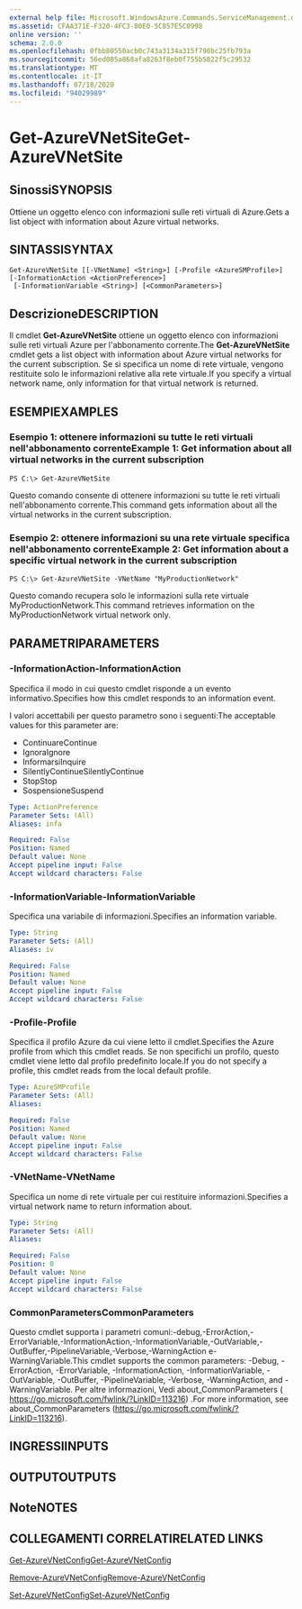 ```yaml
---
external help file: Microsoft.WindowsAzure.Commands.ServiceManagement.dll-Help.xml
ms.assetid: CFAA371E-F320-4FC3-80E0-5C857E5C0998
online version: ''
schema: 2.0.0
ms.openlocfilehash: 0fbb80550acb0c743a3134a315f790bc25fb793a
ms.sourcegitcommit: 56ed085a868afa8263f8eb0f755b5822f5c29532
ms.translationtype: MT
ms.contentlocale: it-IT
ms.lasthandoff: 07/18/2020
ms.locfileid: "94029989"
---
```

# <span data-ttu-id="d8adb-101">Get-AzureVNetSite</span><span class="sxs-lookup"><span data-stu-id="d8adb-101">Get-AzureVNetSite</span></span>

## <span data-ttu-id="d8adb-102">Sinossi</span><span class="sxs-lookup"><span data-stu-id="d8adb-102">SYNOPSIS</span></span>
<span data-ttu-id="d8adb-103">Ottiene un oggetto elenco con informazioni sulle reti virtuali di Azure.</span><span class="sxs-lookup"><span data-stu-id="d8adb-103">Gets a list object with information about Azure virtual networks.</span></span>

## <span data-ttu-id="d8adb-104">SINTASSI</span><span class="sxs-lookup"><span data-stu-id="d8adb-104">SYNTAX</span></span>

```
Get-AzureVNetSite [[-VNetName] <String>] [-Profile <AzureSMProfile>] [-InformationAction <ActionPreference>]
 [-InformationVariable <String>] [<CommonParameters>]
```

## <span data-ttu-id="d8adb-105">Descrizione</span><span class="sxs-lookup"><span data-stu-id="d8adb-105">DESCRIPTION</span></span>
<span data-ttu-id="d8adb-106">Il cmdlet **Get-AzureVNetSite** ottiene un oggetto elenco con informazioni sulle reti virtuali Azure per l'abbonamento corrente.</span><span class="sxs-lookup"><span data-stu-id="d8adb-106">The **Get-AzureVNetSite** cmdlet gets a list object with information about Azure virtual networks for the current subscription.</span></span>
<span data-ttu-id="d8adb-107">Se si specifica un nome di rete virtuale, vengono restituite solo le informazioni relative alla rete virtuale.</span><span class="sxs-lookup"><span data-stu-id="d8adb-107">If you specify a virtual network name, only information for that virtual network is returned.</span></span>

## <span data-ttu-id="d8adb-108">ESEMPI</span><span class="sxs-lookup"><span data-stu-id="d8adb-108">EXAMPLES</span></span>

### <span data-ttu-id="d8adb-109">Esempio 1: ottenere informazioni su tutte le reti virtuali nell'abbonamento corrente</span><span class="sxs-lookup"><span data-stu-id="d8adb-109">Example 1: Get information about all virtual networks in the current subscription</span></span>
```
PS C:\> Get-AzureVNetSite
```

<span data-ttu-id="d8adb-110">Questo comando consente di ottenere informazioni su tutte le reti virtuali nell'abbonamento corrente.</span><span class="sxs-lookup"><span data-stu-id="d8adb-110">This command gets information about all the virtual networks in the current subscription.</span></span>

### <span data-ttu-id="d8adb-111">Esempio 2: ottenere informazioni su una rete virtuale specifica nell'abbonamento corrente</span><span class="sxs-lookup"><span data-stu-id="d8adb-111">Example 2: Get information about a specific virtual network in the current subscription</span></span>
```
PS C:\> Get-AzureVNetSite -VNetName "MyProductionNetwork"
```

<span data-ttu-id="d8adb-112">Questo comando recupera solo le informazioni sulla rete virtuale MyProductionNetwork.</span><span class="sxs-lookup"><span data-stu-id="d8adb-112">This command retrieves information on the MyProductionNetwork virtual network only.</span></span>

## <span data-ttu-id="d8adb-113">PARAMETRI</span><span class="sxs-lookup"><span data-stu-id="d8adb-113">PARAMETERS</span></span>

### <span data-ttu-id="d8adb-114">-InformationAction</span><span class="sxs-lookup"><span data-stu-id="d8adb-114">-InformationAction</span></span>
<span data-ttu-id="d8adb-115">Specifica il modo in cui questo cmdlet risponde a un evento informativo.</span><span class="sxs-lookup"><span data-stu-id="d8adb-115">Specifies how this cmdlet responds to an information event.</span></span>

<span data-ttu-id="d8adb-116">I valori accettabili per questo parametro sono i seguenti:</span><span class="sxs-lookup"><span data-stu-id="d8adb-116">The acceptable values for this parameter are:</span></span>

- <span data-ttu-id="d8adb-117">Continuare</span><span class="sxs-lookup"><span data-stu-id="d8adb-117">Continue</span></span>
- <span data-ttu-id="d8adb-118">Ignora</span><span class="sxs-lookup"><span data-stu-id="d8adb-118">Ignore</span></span>
- <span data-ttu-id="d8adb-119">Informarsi</span><span class="sxs-lookup"><span data-stu-id="d8adb-119">Inquire</span></span>
- <span data-ttu-id="d8adb-120">SilentlyContinue</span><span class="sxs-lookup"><span data-stu-id="d8adb-120">SilentlyContinue</span></span>
- <span data-ttu-id="d8adb-121">Stop</span><span class="sxs-lookup"><span data-stu-id="d8adb-121">Stop</span></span>
- <span data-ttu-id="d8adb-122">Sospensione</span><span class="sxs-lookup"><span data-stu-id="d8adb-122">Suspend</span></span>

```yaml
Type: ActionPreference
Parameter Sets: (All)
Aliases: infa

Required: False
Position: Named
Default value: None
Accept pipeline input: False
Accept wildcard characters: False
```

### <span data-ttu-id="d8adb-123">-InformationVariable</span><span class="sxs-lookup"><span data-stu-id="d8adb-123">-InformationVariable</span></span>
<span data-ttu-id="d8adb-124">Specifica una variabile di informazioni.</span><span class="sxs-lookup"><span data-stu-id="d8adb-124">Specifies an information variable.</span></span>

```yaml
Type: String
Parameter Sets: (All)
Aliases: iv

Required: False
Position: Named
Default value: None
Accept pipeline input: False
Accept wildcard characters: False
```

### <span data-ttu-id="d8adb-125">-Profile</span><span class="sxs-lookup"><span data-stu-id="d8adb-125">-Profile</span></span>
<span data-ttu-id="d8adb-126">Specifica il profilo Azure da cui viene letto il cmdlet.</span><span class="sxs-lookup"><span data-stu-id="d8adb-126">Specifies the Azure profile from which this cmdlet reads.</span></span>
<span data-ttu-id="d8adb-127">Se non specifichi un profilo, questo cmdlet viene letto dal profilo predefinito locale.</span><span class="sxs-lookup"><span data-stu-id="d8adb-127">If you do not specify a profile, this cmdlet reads from the local default profile.</span></span>

```yaml
Type: AzureSMProfile
Parameter Sets: (All)
Aliases: 

Required: False
Position: Named
Default value: None
Accept pipeline input: False
Accept wildcard characters: False
```

### <span data-ttu-id="d8adb-128">-VNetName</span><span class="sxs-lookup"><span data-stu-id="d8adb-128">-VNetName</span></span>
<span data-ttu-id="d8adb-129">Specifica un nome di rete virtuale per cui restituire informazioni.</span><span class="sxs-lookup"><span data-stu-id="d8adb-129">Specifies a virtual network name to return information about.</span></span>

```yaml
Type: String
Parameter Sets: (All)
Aliases: 

Required: False
Position: 0
Default value: None
Accept pipeline input: False
Accept wildcard characters: False
```

### <span data-ttu-id="d8adb-130">CommonParameters</span><span class="sxs-lookup"><span data-stu-id="d8adb-130">CommonParameters</span></span>
<span data-ttu-id="d8adb-131">Questo cmdlet supporta i parametri comuni:-debug,-ErrorAction,-ErrorVariable,-InformationAction,-InformationVariable,-OutVariable,-OutBuffer,-PipelineVariable,-Verbose,-WarningAction e-WarningVariable.</span><span class="sxs-lookup"><span data-stu-id="d8adb-131">This cmdlet supports the common parameters: -Debug, -ErrorAction, -ErrorVariable, -InformationAction, -InformationVariable, -OutVariable, -OutBuffer, -PipelineVariable, -Verbose, -WarningAction, and -WarningVariable.</span></span> <span data-ttu-id="d8adb-132">Per altre informazioni, Vedi about_CommonParameters ( https://go.microsoft.com/fwlink/?LinkID=113216) .</span><span class="sxs-lookup"><span data-stu-id="d8adb-132">For more information, see about_CommonParameters (https://go.microsoft.com/fwlink/?LinkID=113216).</span></span>

## <span data-ttu-id="d8adb-133">INGRESSI</span><span class="sxs-lookup"><span data-stu-id="d8adb-133">INPUTS</span></span>

## <span data-ttu-id="d8adb-134">OUTPUT</span><span class="sxs-lookup"><span data-stu-id="d8adb-134">OUTPUTS</span></span>

## <span data-ttu-id="d8adb-135">Note</span><span class="sxs-lookup"><span data-stu-id="d8adb-135">NOTES</span></span>

## <span data-ttu-id="d8adb-136">COLLEGAMENTI CORRELATI</span><span class="sxs-lookup"><span data-stu-id="d8adb-136">RELATED LINKS</span></span>

[<span data-ttu-id="d8adb-137">Get-AzureVNetConfig</span><span class="sxs-lookup"><span data-stu-id="d8adb-137">Get-AzureVNetConfig</span></span>](./Get-AzureVNetConfig.md)

[<span data-ttu-id="d8adb-138">Remove-AzureVNetConfig</span><span class="sxs-lookup"><span data-stu-id="d8adb-138">Remove-AzureVNetConfig</span></span>](./Remove-AzureVNetConfig.md)

[<span data-ttu-id="d8adb-139">Set-AzureVNetConfig</span><span class="sxs-lookup"><span data-stu-id="d8adb-139">Set-AzureVNetConfig</span></span>](./Set-AzureVNetConfig.md)


